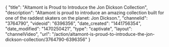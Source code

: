 {
    "title": "Altamont is Proud to Introduce the Jon Dickson Collection",
    "description": "Altamont is proud to introduce an amazing collection built for one of the raddest skaters on the planet: Jon Dickson.",
    "channelid": "3764790",
    "videoid": "6396356",
    "date_created": "1441756354",
    "date_modified": "1470250421",
    "type": "captivate",
    "layout": "channelVideo",
    "url": "\/action\/altamont-is-proud-to-introduce-the-jon-dickson-collection\/3764790-6396356"
}